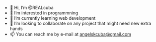 - 👋 Hi, I’m @REALcuba
- 👀 I’m interested in programmning
- 🌱 I’m currently learning web development 
- 💞️ I’m looking to collaborate on any project that might need new extra hands
- 📫 You can reach me by e-mail at angelskcuba@gmail.com

<!---
REALcuba/REALcuba is a ✨ special ✨ repository because its `README.md` (this file) appears on your GitHub profile.
You can click the Preview link to take a look at your changes.
--->
